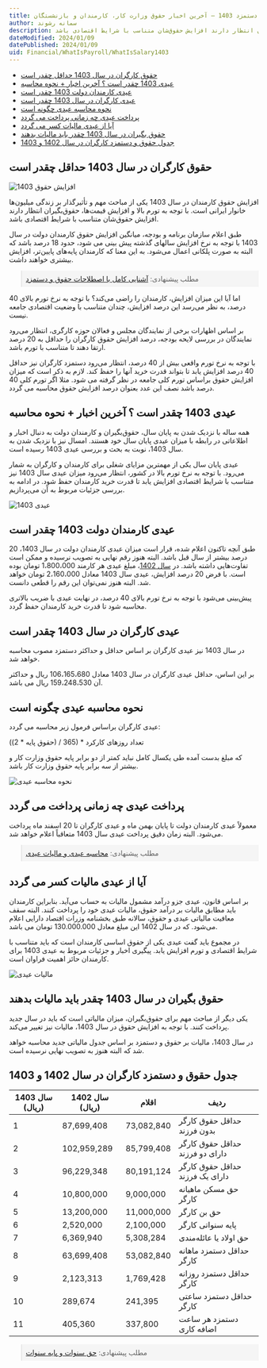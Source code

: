 ```yaml
---
title: افزایش حقوق و دستمزد 1403 – آخرین اخبار حقوق وزارت کار، کارمندان و بازنشستگان
author: سمانه رشوند  
description: افزایش حقوق کارمندان در سال 1403 یکی از مباحث مهم و تأثیرگذار بر زندگی میلیون‌ها خانوار ایرانی است. با توجه به تورم بالا و افزایش قیمت‌ها، حقوق‌بگیران انتظار دارند افزایش حقوق‌شان متناسب با شرایط اقتصادی باشد.
dateModified: 2024/01/09
datePublished: 2024/01/09 
uid: Financial/WhatIsPayroll/WhatIsSalary1403
---
```

- [حقوق کارگران در سال 1403 حداقل چقدر است](#حقوق-کارگران-در-سال-1403-حداقل-چقدر-است)
- [عیدی 1403 چقدر است ؟ آخرین اخبار + نحوه محاسبه](#عیدی-1403-چقدر-است-؟-آخرین-اخبار--نحوه-محاسبه)
- [عیدی کارمندان دولت 1403 چقدر است](#عیدی-کارمندان-دولت-1403-چقدر-است)
- [عیدی کارگران در سال 1403 چقدر است](#عیدی-کارگران-در-سال-1403-چقدر-است)
- [نحوه محاسبه عیدی چگونه است](#نحوه-محاسبه-عیدی-چگونه-است)
- [پرداخت عیدی چه زمانی پرداخت می گردد](#پرداخت-عیدی-چه-زمانی-پرداخت-می-گردد)
- [آیا از عیدی مالیات کسر می گردد](#آیا-از-عیدی-مالیات-کسر-می-گردد)
- [حقوق بگیران در سال 1403 چقدر باید مالیات بدهند](#حقوق-بگیران-در-سال-1403-چقدر-باید-مالیات-بدهند)
- [جدول حقوق و دستمزد کارگران در سال 1402 و 1403](#جدول-حقوق-و-دستمزد-کارگران-در-سال-1402-و-1403)

## حقوق کارگران در سال 1403 حداقل چقدر است

![افزایش حقوق 1403](./Images/WhatIsSalary1403-01.webp)

افزایش حقوق کارمندان در سال 1403 یکی از مباحث مهم و تأثیرگذار بر زندگی میلیون‌ها خانوار ایرانی است. با توجه به تورم بالا و افزایش قیمت‌ها، حقوق‌بگیران انتظار دارند افزایش حقوق‌شان متناسب با شرایط اقتصادی باشد.

طبق اعلام سازمان برنامه و بودجه، میانگین افزایش حقوق کارمندان دولت در سال 1403 با توجه به نرخ افزایش سالهای گذشته پیش بینی می شود، حدود 18 درصد باشد که البته به صورت پلکانی اعمال می‌شود. به این معنا که کارمندان پایه‌های پایین‌تر، افزایش بیشتری خواهند داشت.

<blockquote style="background-color:#f5f5f5; padding:0.5rem">
مطلب پیشنهادی: <a href="https://www.hooshkar.com/Wiki/Financial/AllAboutSalary" target="_blank">آشنایی کامل با اصطلاحات حقوق و دستمزد</a></blockquote>

اما آیا این میزان افزایش، کارمندان را راضی می‌کند؟ با توجه به نرخ تورم بالای 40 درصد، به نظر می‌رسد این درصد افزایش، چندان متناسب با وضعیت اقتصادی جامعه نیست.

بر اساس اظهارات برخی از نمایندگان مجلس و فعالان حوزه کارگری، انتظار می‌رود نمایندگان در بررسی لایحه بودجه، درصد افزایش حقوق کارگران را حداقل به 20 درصد ارتقا دهند تا متناسب با تورم باشد.

با توجه به نرخ تورم واقعی بیش از 40 درصد، انتظار می‌رود دستمزد کارگران نیز حداقل 40 درصد افزایش یابد تا بتواند قدرت خرید آنها را حفظ کند. لازم به ذکر است که میزان افزایش حقوق براساس تورم کلی جامعه در نظر گرفته می شود. مثلا اگر تورم کلی 40 درصد باشد نصف این عدد بعنوان درصد افزایش حقوق محاسبه می گردد.

## عیدی 1403 چقدر است ؟ آخرین اخبار + نحوه محاسبه
همه ساله با نزدیک شدن به پایان سال، حقوق‌بگیران و کارمندان دولت به دنبال اخبار و اطلاعاتی در رابطه با میزان عیدی پایان سال خود هستند. امسال نیز با نزدیک شدن به سال 1403، نوبت به بحث و بررسی عیدی 1403 رسیده است.

عیدی پایان سال یکی از مهمترین مزایای شغلی برای کارمندان و کارگران به شمار می‌رود. با توجه به نرخ تورم بالا در کشور، انتظار می‌رود میزان عیدی سال 1403 نیز متناسب با شرایط اقتصادی افزایش یابد تا قدرت خرید کارمندان حفظ شود. در ادامه به بررسی جزئیات مربوط به آن می‌پردازیم.

![عیدی 1403](./Images/WhatIsSalary1403-02.webp)

## عیدی کارمندان دولت 1403 چقدر است
طبق آنچه تاکنون اعلام شده، قرار است میزان عیدی کارمندان دولت در سال 1403، 20 درصد بیشتر از سال قبل باشد. البته هنوز رقم نهایی به تصویب نرسیده و ممکن است تفاوت‌هایی داشته باشد.
در <a href="https://www.hooshkar.com/Wiki/Payroll/Payroll1402" target="_blank">سال 1402</a>، مبلغ عیدی هر کارمند 1،800،000 تومان بوده است. با فرض 20 درصد افزایش، عیدی سال 1403 معادل 2،160،000 تومان خواهد شد. البته هنوز نمی‌توان این رقم را قطعی دانست.

پیش‌بینی می‌شود با توجه به نرخ تورم بالای 40 درصد، در نهایت عیدی با ضریب بالاتری محاسبه شود تا قدرت خرید کارمندان حفظ گردد.

## عیدی کارگران در سال 1403 چقدر است

در سال 1403 نیز عیدی کارگران بر اساس حداقل و حداکثر دستمزد مصوب محاسبه خواهد شد.

بر این اساس، حداقل عیدی کارگران در سال 1403 معادل 106،165،680 ریال و حداکثر آن 159،248،530 ریال می باشد.

## نحوه محاسبه عیدی چگونه است

عیدی کارگران براساس فرمول زیر محاسبه می گردد:

((حقوق پایه * 2) / 365) * تعداد روزهای کارکرد

که مبلغ بدست آمده طی یکسال کامل نباید کمتر از دو برابر پایه حقوق  وزارت کار و بیشتر از سه برابر پایه حقوق وزارت کار باشد.

![نحوه محاسبه عیدی](./Images/WhatIsSalary1403-03.webp)

## پرداخت عیدی چه زمانی پرداخت می گردد

معمولاً عیدی کارمندان دولت تا پایان بهمن ماه و عیدی کارگران تا 20 اسفند ماه پرداخت می‌شود. البته زمان دقیق پرداخت عیدی سال 1403 متعاقباً اعلام خواهد شد.

<blockquote style="background-color:#f5f5f5; padding:0.5rem">
مطلب پیشنهادی: <a href="https://www.hooshkar.com/Wiki/Payroll/EidTax" target="_blank">محاسبه عیدی و مالیات عیدی</a></blockquote>

## آیا از عیدی مالیات کسر می گردد

بر اساس قانون، عیدی جزو درآمد مشمول مالیات به حساب می‌آید. بنابراین کارمندان باید مطابق مالیات بر درآمد حقوق، مالیات عیدی خود را پرداخت کنند. البته سقف معافیت مالیاتی عیدی و حقوق، سالانه طبق بخشنامه وزرات اقتصاد دارایی اعلام می‌شود. که در سال 1402 این مبلغ معادل 130.000.000 تومان می باشد.

در مجموع باید گفت عیدی یکی از حقوق اساسی کارمندان است که باید متناسب با شرایط اقتصادی و تورم افزایش یابد. پیگیری اخبار و جزئیات مربوط به عیدی 1403 برای کارمندان حائز اهمیت فراوان است.

![مالیات عیدی](./Images/WhatIsSalary1403-04.webp)

## حقوق بگیران در سال 1403 چقدر باید مالیات بدهند

یکی دیگر از مباحث مهم برای حقوق‌بگیران، میزان مالیاتی است که باید در سال جدید پرداخت کنند. با توجه به افزایش حقوق در سال 1403، مالیات نیز تغییر می‌کند.

در سال 1403، مالیات بر حقوق و دستمزد بر اساس جدول مالیاتی جدید محاسبه خواهد شد که البته هنوز به تصویب نهایی نرسیده است.

## جدول حقوق و دستمزد کارگران در سال 1402 و 1403

 سال 1403 (ریال)|سال 1402 (ریال)|اقلام|ردیف
------------ | -------------| -------------| -------------
1 | 87,699,408 | 73,082,840 | حداقل حقوق کارگر بدون فرزند 
2 | 102,959,289 | 85,799,408 | حداقل حقوق کارگر دارای دو فرزند
3 | 96,229,348 | 80,191,124 | حداقل حقوق کارگر دارای یک فرزند
4 | 10,800,000 | 9,000,000 | حق مسکن ماهیانه کارگر
5 | 13,200,000 | 11,000,000 | حق بن کارگر
6 | 2,520,000 | 2,100,000 | پایه سنواتی کارگر
7 | 6,369,940 | 5,308,284 | حق اولاد یا عائله‌مندی
8 | 63,699,408 | 53,082,840 | حداقل دستمزد ماهانه کارگر
9 | 2,123,313 | 1,769,428 | حداقل دستمزد روزانه کارگر
10 | 289,674 | 241,395 | حداقل دستمزد ساعتی کارگر
11 | 405,360 | 337,800 | دستمزد هر ساعت اضافه کاری

<blockquote style="background-color:#f5f5f5; padding:0.5rem">
مطلب پیشنهادی: <a href="https://www.hooshkar.com/Wiki/Payroll/CalculationOfYears" target="_blank">حق سنوات و پایه سنوات</a></blockquote>